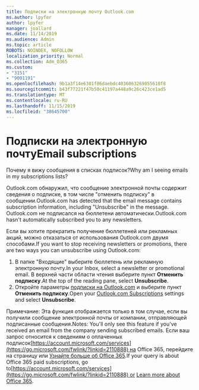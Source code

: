 ```yaml
---
title: Подписки на электронную почту Outlook.com
ms.author: lpyfer
author: lpyfer
manager: joallard
ms.date: 11/14/2019
ms.audience: Admin
ms.topic: article
ROBOTS: NOINDEX, NOFOLLOW
localization_priority: Normal
ms.collection: Adm_O365
ms.custom:
- "3151"
- "9001191"
ms.openlocfilehash: 9b1a3f14e6301f06daebdc4036063269055610f8
ms.sourcegitcommit: b43f77221f47b50c41197a448a9c26c423ce1ad5
ms.translationtype: MT
ms.contentlocale: ru-RU
ms.lasthandoff: 11/15/2019
ms.locfileid: "38645700"
---
```

# <a name="email-subscriptions"></a><span data-ttu-id="45aef-102">Подписки на электронную почту</span><span class="sxs-lookup"><span data-stu-id="45aef-102">Email subscriptions</span></span>

<span data-ttu-id="45aef-103">Почему я вижу сообщения в списках подписок?</span><span class="sxs-lookup"><span data-stu-id="45aef-103">Why am I seeing emails in my subscriptions lists?</span></span>

<span data-ttu-id="45aef-104">Outlook.com обнаружил, что сообщение электронной почты содержит сведения о подписке, в том числе "отменить подписку" в сообщении.</span><span class="sxs-lookup"><span data-stu-id="45aef-104">Outlook.com has detected that the email message contains subscription information, including "Unsubscribe" in the message.</span></span> <span data-ttu-id="45aef-105">Outlook.com не подписался на бюллетени автоматически.</span><span class="sxs-lookup"><span data-stu-id="45aef-105">Outlook.com hasn't automatically subscribed you to any newsletters.</span></span>

<span data-ttu-id="45aef-106">Если вы хотите прекратить получение бюллетеней или рекламных акций, можно отказаться от использования Outlook.com двумя способами.</span><span class="sxs-lookup"><span data-stu-id="45aef-106">If you want to stop receiving newsletters or promotions, there are two ways you can unsubscribe using Outlook.com:</span></span>
1. <span data-ttu-id="45aef-107">В папке "Входящие" выберите бюллетень или рекламную электронную почту.</span><span class="sxs-lookup"><span data-stu-id="45aef-107">In your Inbox, select a newsletter or promotional email.</span></span> <span data-ttu-id="45aef-108">В верхней части области чтения выберите пункт **Отменить подписку**.</span><span class="sxs-lookup"><span data-stu-id="45aef-108">At the top of the reading pane, select **Unsubscribe**.</span></span>
2. <span data-ttu-id="45aef-109">Откройте параметры [подписки на Outlook.com](https://go.microsoft.com/fwlink/?linkid=2110887) и выберите пункт **Отменить подписку**.</span><span class="sxs-lookup"><span data-stu-id="45aef-109">Open your [Outlook.com Subscriptions](https://go.microsoft.com/fwlink/?linkid=2110887) settings and select **Unsubscribe**.</span></span>

<span data-ttu-id="45aef-110">Примечание: Эта функция отображается только в том случае, если вы получили сообщение электронной почты от компании, отправляющей подписанные сообщения.</span><span class="sxs-lookup"><span data-stu-id="45aef-110">Notes: You'll only see this feature if you've received an email from the company sending subscribed emails.</span></span>
<span data-ttu-id="45aef-111">Если ваш запрос относится к сведениям о оплаченных подписок[https://account.microsoft.com/services](https://go.microsoft.com/fwlink/?linkid=2110888) на Office 365, перейдите на страницу или [Узнайте больше об Office 365](https://products.office.com/compare-all-microsoft-office-products?tab=1&WT.mc_id=PROD_OL-Web_Support_O365NewValue_Upgrade).</span><span class="sxs-lookup"><span data-stu-id="45aef-111">If your query is about Office 365 paid subscriptions, go to[https://account.microsoft.com/services](https://go.microsoft.com/fwlink/?linkid=2110888) or [Learn more about Office 365](https://products.office.com/compare-all-microsoft-office-products?tab=1&WT.mc_id=PROD_OL-Web_Support_O365NewValue_Upgrade).</span></span>
  